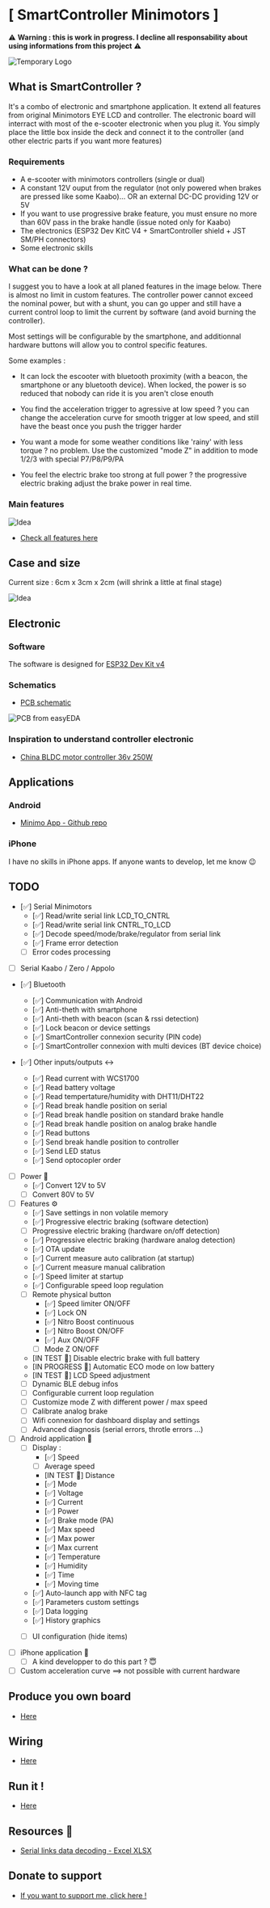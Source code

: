 # [ SmartController Minimotors ]
⚠️ **Warning : this is work in progress. I decline all responsability about using informations from this project** ⚠️

![Temporary Logo](img/logo_tmp.png)

## What is SmartController ?
It's a combo of electronic and smartphone application. It extend all features from original Minimotors EYE LCD and controller.
The electronic board will interract with most of the e-scooter electronic when you plug it.
You simply place the little box inside the deck and connect it to the controller (and other electric parts if you want more features)

### Requirements
- A e-scooter with minimotors controllers (single or dual)
- A constant 12V ouput from the regulator (not only powered when brakes are pressed like some Kaabo)... OR an external DC-DC providing 12V or 5V
- If you want to use progressive brake feature, you must ensure no more than 60V pass in the brake handle (issue noted only for Kaabo)
- The electronics (ESP32 Dev KitC V4 + SmartController shield + JST SM/PH connectors)
- Some electronic skills

### What can be done ?
I suggest you to have a look at all planed features in the image below.
There is almost no limit in custom features.
The controller power cannot exceed the nominal power, but with a shunt, you can go upper and still have a current control loop to limit the current by software (and avoid burning the controller).

Most settings will be configurable by the smartphone, and additionnal hardware buttons will allow you to control specific features.

Some examples : 
- It can lock the escooter with bluetooth proximity (with a beacon, the smartphone or any bluetooth device). When locked, the power is so reduced that nobody can ride it is you aren't close enouth

- You find the acceleration trigger to agressive at low speed ? you can change the acceleration curve for smooth trigger at low speed, and still have the beast once you push the trigger harder

- You want a mode for some weather conditions like 'rainy' with less torque ? no problem. Use the customized "mode Z" in addition to mode 1/2/3 with special P7/P8/P9/PA

- You feel the electric brake too strong at full power ? the progressive electric braking adjust the brake power in real time.

### Main features
![Idea](/img/SmartController.png)


- [Check all features here](FEATURES.md)

## Case and size
Current size : 6cm x 3cm x 2cm (will shrink a little at final stage)

![Idea](/img/SmartController_3D_1.jpg)

## Electronic
### Software
The software is designed for [ESP32 Dev Kit v4](https://docs.espressif.com/projects/esp-idf/en/latest/esp32/hw-reference/esp32/get-started-devkitc.html)

### Schematics
- [PCB schematic](https://easyeda.com/Koxx3/smartlcd-v1-4)

![PCB from easyEDA](/img/smartContrlPcb.png)

### Inspiration to understand controller electronic
- [China BLDC motor controller 36v 250W](http://avdweb.nl/Article_files/Solarbike/Motor-controller/China-BLDC-motor-controller-36V-250W.pdf)

## Applications

### Android 
- [Minimo App - Github repo](https://github.com/Koxx3/minimo_android)

### iPhone
I have no skills in iPhone apps. If anyone wants to develop, let me know 😉

## TODO

- [✅] Serial Minimotors
    - [✅] Read/write serial link LCD_TO_CNTRL
    - [✅] Read/write serial link CNTRL_TO_LCD
    - [✅] Decode speed/mode/brake/regulator from serial link
    - [✅] Frame error detection
    - [ ] Error codes processing

- [ ] Serial Kaabo / Zero / Appolo

- [✅] Bluetooth 
    - [✅] Communication with Android
    - [✅] Anti-theth with smartphone
    - [✅] Anti-theth with beacon (scan & rssi detection)
    - [✅] Lock beacon or device settings
    - [✅] SmartController connexion security (PIN code)
    - [✅] SmartController connexion with multi devices (BT device choice)

- [✅] Other inputs/outputs ↔️
    - [✅] Read current with WCS1700
    - [✅] Read battery voltage
    - [✅] Read tempertature/humidity with DHT11/DHT22
    - [✅] Read break handle position on serial
    - [✅] Read break handle position on standard brake handle
    - [✅] Read break handle position on analog brake handle
    - [✅] Read buttons
    - [✅] Send break handle position to controller
    - [✅] Send LED status
    - [✅] Send optocopler order

- [ ] Power 🔋
    - [✅] Convert 12V to 5V
    - [ ] Convert 80V to 5V

- [ ] Features ⚙️
    - [✅] Save settings in non volatile memory
    - [✅] Progressive electric braking (software detection)
    - [ ] Progressive electric braking (hardware on/off detection)
    - [✅] Progressive electric braking (hardware analog detection)
    - [✅] OTA update
    - [✅] Current measure auto calibration (at startup)
    - [✅] Current measure manual calibration
    - [✅] Speed limiter at startup
    - [✅] Configurable speed loop regulation
    - [ ] Remote physical button
        - [✅] Speed limiter ON/OFF
        - [✅] Lock ON      
        - [✅] Nitro Boost continuous
        - [✅] Nitro Boost ON/OFF
        - [✅] Aux ON/OFF       
        - [ ] Mode Z ON/OFF
    - [IN TEST 🔄] Disable electric brake with full battery
    - [IN PROGRESS 🔄] Automatic ECO mode on low battery 
    - [IN TEST 🔄] LCD Speed adjustment
    - [ ] Dynamic BLE debug infos
    - [ ] Configurable current loop regulation
    - [ ] Customize mode Z with different power / max speed
    - [ ] Calibrate analog brake
    - [ ] Wifi connexion for dashboard display and settings
    - [ ] Advanced diagnosis (serial errors, throtle errors ...)

- [ ] Android application 📱
    - [ ] Display : 
        - [✅] Speed
        - [ ] Average speed
        - [IN TEST 🔄] Distance
        - [✅] Mode
        - [✅] Voltage
        - [✅] Current
        - [✅] Power
        - [✅] Brake mode (PA)
        - [✅] Max speed
        - [✅] Max power
        - [✅] Max current
        - [✅] Temperature
        - [✅] Humidity
        - [✅] Time
        - [✅] Moving time
    - [✅] Auto-launch app with NFC tag
    - [✅] Parameters custom settings
    - [✅] Data logging
    - [✅] History graphics
    - [ ] UI configuration (hide items)
    

- [ ] iPhone application 🍏
    - [ ] A kind developper to do this part ? 😇

- [ ] Custom acceleration curve ==> not possible with current hardware

## Produce you own board
- [Here](MAKE_IT.md)

## Wiring
- [Here](WIRING.md)

## Run it !
- [Here](RUN.md)

## Resources 🔗
- [Serial links data decoding - Excel XLSX](http://github.com/Koxx3/minimo/edit/master/MINIMO.xlsx)

## Donate to support
- [If you want to support me, click here !](https://www.paypal.com/donate/?cmd=_s-xclick&hosted_button_id=W3KHBZCNL9N2C&source=url)
